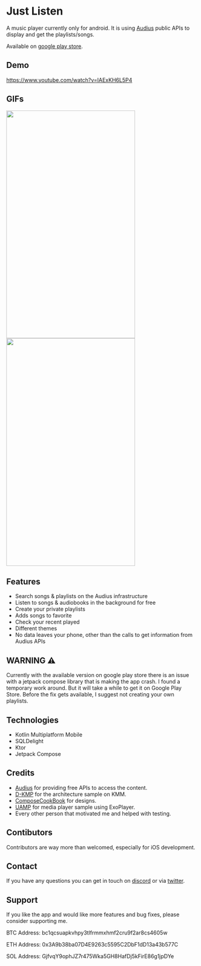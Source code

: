 # Just Listen 

A music player currently only for android. It is using [Audius](https://audius.org/) public APIs to display and get the playlists/songs.

Available on [google play store](https://play.google.com/store/apps/details?id=com.rld.justlisten.android).

## Demo
https://www.youtube.com/watch?v=IAExKH6L5P4

## GIFs 
<p align="start">
<img width = "340" height ="600" src="https://user-images.githubusercontent.com/106017010/169871821-10779d18-ebf4-4a4d-92a9-bc4c44dd4b65.GIF" /img>
<img width = "340" height ="600" src="https://user-images.githubusercontent.com/106017010/169871828-202b61e8-cc0e-405a-95ba-d1a20cd5d0cd.GIF" /img>
</p>

## Features

- Search songs & playlists on the Audius infrastructure 
- Listen to songs & audiobooks in the background for free
- Create your private playlists
- Adds songs to favorite
- Check your recent played
- Different themes 
- No data leaves your phone, other than the calls to get information from Audius APIs

## WARNING ⚠️
Currently with the available version on google play store there is an issue with a jetpack compose library that is making the app crash. I found a temporary work around. But it will take a while to get it on Google Play Store.
Before the fix gets available, I suggest not creating your own playlists.

## Technologies 
- Kotlin Multiplatform Mobile
- SQLDelight
- Ktor
- Jetpack Compose

## Credits
- [Audius](https://audius.org/) for providing free APIs to access the content.
- [D-KMP](https://github.com/dbaroncelli/D-KMP-sample) for the architecture sample on KMM.
- [ComposeCookBook](https://github.com/Gurupreet/ComposeCookBook) for designs.
- [UAMP](https://github.com/android/uamp) for media player sample using ExoPlayer.
- Every other person that motivated me and helped with testing.

## Contibutors
Contributors are way more than welcomed, especially for iOS development.

## Contact
If you have any questions you can get in touch on [discord](https://discord.gg/vFfUTenp) or via [twitter](https://twitter.com/RldJust).

## Support
If you like the app and would like more features and bug fixes, please consider supporting me.

BTC Address: bc1qcsuapkvhpy3tlfrmmxhmf2cru9f2ar8cs4605w

ETH Address: 0x3A9b38ba07D4E9263c5595C2DbF1dD13a43b577C

SOL Address: GjfvqY9ophJZ7r475Wka5GH8HafDj5kFirE86g1jpDYe
